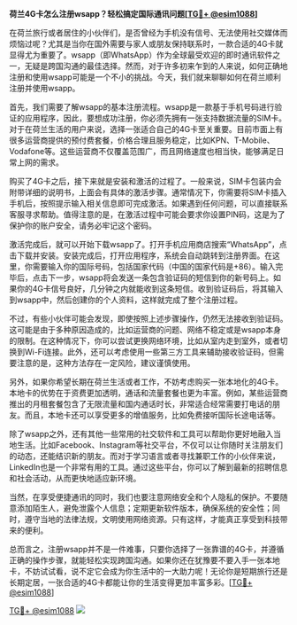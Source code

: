**荷兰4G卡怎么注册wsapp？轻松搞定国际通讯问题[[TG💪+ @esim1088](https://t.me/s/esim1088)]**

在荷兰旅行或者居住的小伙伴们，是否曾经为手机没有信号、无法使用社交媒体而烦恼过呢？尤其是当你在国外需要与家人或朋友保持联系时，一款合适的4G卡就显得尤为重要了。wsapp（即WhatsApp）作为全球最受欢迎的即时通讯软件之一，无疑是跨国沟通的最佳选择。然而，对于许多初来乍到的人来说，如何正确地注册和使用wsapp可能是一个不小的挑战。今天，我们就来聊聊如何在荷兰顺利注册并使用wsapp。

首先，我们需要了解wsapp的基本注册流程。wsapp是一款基于手机号码进行验证的应用程序，因此，要想成功注册，你必须先拥有一张支持数据流量的SIM卡。对于在荷兰生活的用户来说，选择一张适合自己的4G卡至关重要。目前市面上有很多运营商提供的预付费套餐，价格合理且服务稳定，比如KPN、T-Mobile、Vodafone等。这些运营商不仅覆盖范围广，而且网络速度也相当快，能够满足日常上网的需求。

购买了4G卡之后，接下来就是安装和激活的过程了。一般来说，SIM卡包装内会附带详细的说明书，上面会有具体的激活步骤。通常情况下，你需要将SIM卡插入手机后，按照提示输入相关信息即可完成激活。如果遇到任何问题，可以直接联系客服寻求帮助。值得注意的是，在激活过程中可能会要求你设置PIN码，这是为了保护你的账户安全，请务必牢记这个密码。

激活完成后，就可以开始下载wsapp了。打开手机应用商店搜索“WhatsApp”，点击下载并安装。安装完成后，打开应用程序，系统会自动跳转到注册界面。在这里，你需要输入你的国际号码，包括国家代码（中国的国家代码是+86）。输入完毕后，点击下一步，wsapp将会发送一条包含验证码的短信到你的新号码上。如果你的4G卡信号良好，几分钟之内就能收到这条短信。收到验证码后，将其输入到wsapp中，然后创建你的个人资料，这样就完成了整个注册过程。

不过，有些小伙伴可能会发现，即使按照上述步骤操作，仍然无法接收到验证码。这可能是由于多种原因造成的，比如运营商的问题、网络不稳定或是wsapp本身的限制。在这种情况下，你可以尝试更换网络环境，比如从室内走到室外，或者切换到Wi-Fi连接。此外，还可以考虑使用一些第三方工具来辅助接收验证码，但需要注意的是，这种方法存在一定风险，建议谨慎使用。

另外，如果你希望长期在荷兰生活或者工作，不妨考虑购买一张本地化的4G卡。本地卡的优势在于资费更加透明，通话和流量套餐也更为丰富。例如，某些运营商推出的月租套餐包含了无限流量和国内通话时长，非常适合经常需要打电话的朋友。而且，本地卡还可以享受更多的增值服务，比如免费接听国际长途电话等。

除了wsapp之外，还有其他一些常用的社交软件和工具可以帮助你更好地融入当地生活。比如Facebook、Instagram等社交平台，不仅可以让你随时关注朋友们的动态，还能结识新的朋友。而对于学习语言或者寻找兼职工作的小伙伴来说，LinkedIn也是一个非常有用的工具。通过这些平台，你可以了解到最新的招聘信息和社会活动，从而更快地适应新环境。

当然，在享受便捷通讯的同时，我们也要注意网络安全和个人隐私的保护。不要随意添加陌生人，避免泄露个人信息；定期更新软件版本，确保系统的安全性；同时，遵守当地的法律法规，文明使用网络资源。只有这样，才能真正享受到科技带来的便利。

总而言之，注册wsapp并不是一件难事，只要你选择了一张靠谱的4G卡，并遵循正确的操作步骤，就能轻松实现跨国沟通。如果你还在犹豫要不要入手一张本地卡，不妨试试看，说不定它会成为你生活中的一大助力呢！无论你是短期旅行还是长期定居，一张合适的4G卡都能让你的生活变得更加丰富多彩。[[TG💪+ @esim1088](https://t.me/s/esim1088)]

[TG💪+ @esim1088](https://t.me/s/esim1088) ![](https://i.postimg.cc/4NQfJmqS/Snipaste-2025-05-13-00-14-12.png)